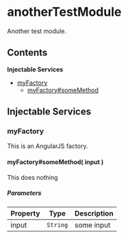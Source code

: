 # anotherTestModule

Another test module.

## Contents

**Injectable Services**
- [myFactory](#myFactory)
  - [myFactory#someMethod](#myFactory#someMethod)

## Injectable Services
### <a name="myFactory"></a>myFactory
This is an AngularJS factory.

#### <a name="myFactory#someMethod"></a>myFactory#someMethod( input )
This does nothing

##### Parameters
| Property | Type | Description |
| -------- | ---- | ----------- |
| input | `String` | some input |
